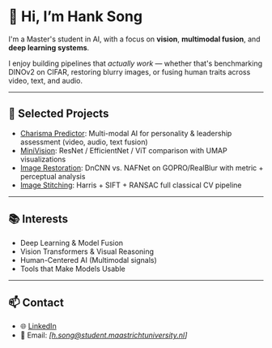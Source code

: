 # 👋 Hi, I’m Hank Song

I'm a Master's student in AI, with a focus on **vision**, **multimodal fusion**, and **deep learning systems**. 

I enjoy building pipelines that *actually work* — whether that's benchmarking DINOv2 on CIFAR, restoring blurry images, or fusing human traits across video, text, and audio.

---

## 🚀 Selected Projects

-  [Charisma Predictor](https://github.com/HANKSOONG/Charisma-Predictor): Multi-modal AI for personality & leadership assessment (video, audio, text fusion)
-  [MiniVision](https://github.com/HANKSOONG/MiniVision-Lightweight-and-Transformer-Models-for-CIFAR): ResNet / EfficientNet / ViT comparison with UMAP visualizations
-  [Image Restoration](https://github.com/HANKSOONG/Image-Restoration): DnCNN vs. NAFNet on GOPRO/RealBlur with metric + perceptual analysis
-  [Image Stitching](https://github.com/HANKSOONG/Image-Stitching): Harris + SIFT + RANSAC full classical CV pipeline

---

## 📚 Interests

- Deep Learning & Model Fusion  
- Vision Transformers & Visual Reasoning  
- Human-Centered AI (Multimodal signals)  
- Tools that Make Models Usable

---

## 📫 Contact

- 🌐 [LinkedIn](https://linkedin.com/in/hank-song-391856298)
- 📩 Email: *[h.song@student.maastrichtuniversity.nl]*
